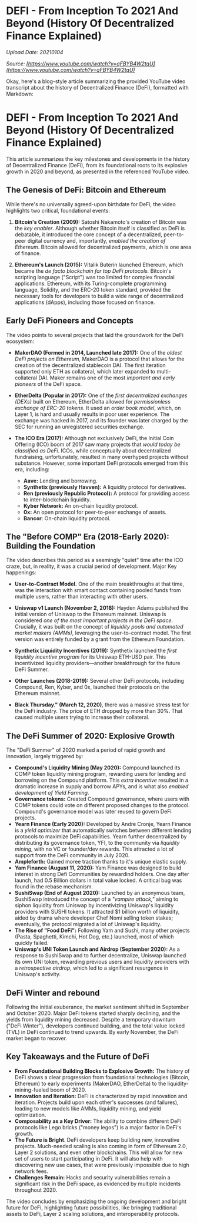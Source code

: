 # DEFI - From Inception To 2021 And Beyond (History Of Decentralized Finance Explained)

*Upload Date: 20210104*

*Source: [https://www.youtube.com/watch?v=qFBYB4W2tqU](https://www.youtube.com/watch?v=qFBYB4W2tqU)*

Okay, here's a blog-style article summarizing the provided YouTube video transcript about the history of Decentralized Finance (DeFi), formatted with Markdown:

# DEFI - From Inception To 2021 And Beyond (History Of Decentralized Finance Explained)

This article summarizes the key milestones and developments in the history of Decentralized Finance (DeFi), from its foundational roots to its explosive growth in 2020 and beyond, as presented in the referenced YouTube video.

## The Genesis of DeFi: Bitcoin and Ethereum

While there's no universally agreed-upon birthdate for DeFi, the video highlights two critical, foundational events:

1.  **Bitcoin's Creation (2009):** Satoshi Nakamoto's creation of Bitcoin was the *key enabler*.  Although whether Bitcoin itself is classified as DeFi is debatable, it introduced the core concept of a decentralized, peer-to-peer digital currency and, importantly, *enabled the creation of Ethereum*. Bitcoin allowed for decentralized payments, which is one area of finance.

2.  **Ethereum's Launch (2015):**  Vitalik Buterin launched Ethereum, which became the *de facto blockchain for top DeFi protocols.* Bitcoin's scripting language ("Script") was too limited for complex financial applications.  Ethereum, with its Turing-complete programming language, Solidity, and the ERC-20 token standard, provided the necessary tools for developers to build a wide range of decentralized applications (dApps), including those focused on finance.

## Early DeFi Pioneers and Concepts

The video points to several projects that laid the groundwork for the DeFi ecosystem:

*   **MakerDAO (Formed in 2014, Launched late 2017):**  One of the *oldest DeFi projects on Ethereum,* MakerDAO is a protocol that allows for the creation of the decentralized stablecoin DAI. The first iteration supported only ETH as collateral, which later expanded to multi-collateral DAI. Maker remains one of the most *important and early pioneers* of the DeFi space.

*   **EtherDelta (Popular in 2017):**  One of the *first decentralized exchanges (DEXs)* built on Ethereum, EtherDelta allowed for *permissionless exchange of ERC-20 tokens*. It used an *order book model*, which, on Layer 1, is hard and usually results in poor user experience.  The exchange was hacked in 2017, and its founder was later charged by the SEC for running an unregistered securities exchange.

*   **The ICO Era (2017):** Although not exclusively DeFi, the Initial Coin Offering (ICO) boom of 2017 saw many projects that *would today be classified as DeFi*.  ICOs, while conceptually about decentralized fundraising, unfortunately, resulted in many overhyped projects without substance.  However, some important DeFi protocols emerged from this era, including:
    *   **Aave:** Lending and borrowing.
    *   **Synthetix (previously Havven):** A liquidity protocol for derivatives.
    *   **Ren (previously Republic Protocol):** A protocol for providing access to inter-blockchain liquidity.
    *   **Kyber Network:** An on-chain liquidity protocol.
    *   **0x:** An open protocol for peer-to-peer exchange of assets.
    *    **Bancor**: On-chain liquidity protocol.

## The "Before COMP" Era (2018-Early 2020): Building the Foundation

The video describes this period as a seemingly "quiet" time after the ICO craze, but, in reality, it was a crucial period of development. Major Key happenings:

* **User-to-Contract Model.** One of the main breakthroughs at that time, was the interaction with smart contact containing pooled funds from multiple users, rather than interacting with other users.
*   **Uniswap v1 Launch (November 2, 2018):**  Hayden Adams published the initial version of Uniswap to the Ethereum mainnet.  Uniswap is considered *one of the most important projects in the DeFi space*.  Crucially, it was built on the concept of *liquidity pools and automated market makers (AMMs)*, leveraging the user-to-contract model.  The first version was entirely funded by a grant from the Ethereum Foundation.
*   **Synthetix Liquidity Incentives (2019):** Synthetix launched the *first liquidity incentive program* for its Uniswap ETH-USD pair. This incentivized liquidity providers—another breakthrough for the future DeFi Summer.

*   **Other Launches (2018-2019):** Several other DeFi protocols, including Compound, Ren, Kyber, and 0x, launched their protocols on the Ethereum mainnet.

* **Black Thursday." (March 12, 2020)**, there was a massive stress test for the DeFi industry. The price of ETH dropped by more than 30%. That caused multiple users trying to increase their collateral.

## The DeFi Summer of 2020: Explosive Growth

The "DeFi Summer" of 2020 marked a period of rapid growth and innovation, largely triggered by:

*   **Compound's Liquidity Mining (May 2020):**  Compound launched its COMP token liquidity mining program, rewarding users for lending and borrowing on the Compound platform. This *extra incentive* resulted in a dramatic increase in supply and borrow APYs, and is what also *enabled development of Yield Farming.*
*   **Governance tokens:** Created Compound governance, where users with COMP tokens could vote on different proposed changes to the protocol. Compound's governance model was later reused to govern DeFi projects.
*   **Yearn Finance (Early 2020):**  Developed by Andre Cronje, Yearn Finance is a *yield optimizer* that automatically switches between different lending protocols to maximize DeFi capabilities. Yearn further decentralized by distributing its governance token, YFI, to the community via *liquidity mining*, with no VC or founder/dev rewards. This attracted a lot of support from the DeFi community in July 2020.
*   **Ampleforth:** Gained moree traction thanks to it's unique elastic supply.
*   **Yam Finance (August 11, 2020):**  Yam Finance was designed to build interest in strong Defi Communities by rewardind holders. One day after launch, had 0.5 Billion dollars in total value locked.
    A critical bug was found in the rebase mechanism.
*   **SushiSwap (End of August 2020):**  Launched by an anonymous team, SushiSwap introduced the concept of a *"vampire attack,"* aiming to siphon liquidity from Uniswap by incentivizing Uniswap's liquidity providers with SUSHI tokens. It attracted $1 billion worth of liquidity, aided by drama where developer Chef Nomi selling token stakes; eventually, the protocol migrated a lot of Uniswap's liquidity.
*   **The Rise of "Food DeFi":**  Following Yam and Sushi, many other projects (Pasta, Spaghetti, Kimchi, Hot Dog, etc.) launched, most of which quickly failed.
*   **Uniswap's UNI Token Launch and Airdrop (September 2020):**  As a response to SushiSwap and to further decentralize, Uniswap launched its own UNI token, rewarding previous users and liquidity providers with a *retrospective airdrop*, which led to a significant resurgence in Uniswap's activity.

## DeFi Winter and rebound

Following the initial exuberance, the market sentiment shifted in September and October 2020. Major DeFi tokens started sharply declining, and the yields from liquidity mining decreased. Despite a temporary downturn ("DeFi Winter"), developers continued building, and the total value locked (TVL) in DeFi continued to trend upwards. By early November, the DeFi market began to recover.

## Key Takeaways and the Future of DeFi

*   **From Foundational Building Blocks to Explosive Growth:** The history of DeFi shows a clear progression from foundational technologies (Bitcoin, Ethereum) to early experiments (MakerDAO, EtherDelta) to the liquidity-mining-fueled boom of 2020.
*   **Innovation and Iteration:**  DeFi is characterized by rapid innovation and iteration.  Projects build upon each other's successes (and failures), leading to new models like AMMs, liquidity mining, and yield optimization.
*   **Composability as a Key Driver:** The ability to combine different DeFi protocols like Lego bricks ("money legos") is a major factor in DeFi's growth.
* **The Future is Bright**. DeFi developers keep building new, innovative projects. Much-needed scaling is also coming in form of Ethereum 2.0, Layer 2 solutions, and even other blockchains. This will allow for new set of users to start participating in DeFi. It will also help with discovering new use cases, that were previously impossible due to high network fees.
*   **Challenges Remain:**  Hacks and security vulnerabilities remain a significant risk in the DeFi space, as evidenced by multiple incidents throughout 2020.

The video concludes by emphasizing the ongoing development and bright future for DeFi, highlighting future possibilities, like bringing traditional assets to DeFi, Layer 2 scaling solutions, and interoperability protocols.